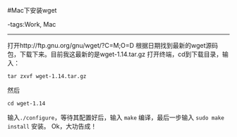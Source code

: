 #Mac下安装wget

-tags:Work, Mac

----

打开http://ftp.gnu.org/gnu/wget/?C=M;O=D
根据日期找到最新的wget源码包，下载下来。目前我这最新的是wget-1.14.tar.gz
打开终端，cd到下载目录，输入：
```
tar zxvf wget-1.14.tar.gz
```
然后
```
cd wget-1.14
```
输入`./configure`，等待其配置好后，输入 `make` 编译，最后一步输入 `sudo make install` 安装。
Ok，大功告成！

